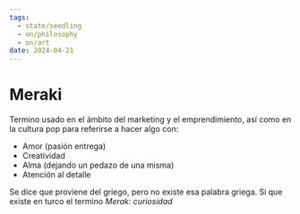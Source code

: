 ```yaml
---
tags:
  - state/seedling
  - on/philosophy
  - on/art
date: 2024-04-21
---
```

# Meraki

Termino usado en el ámbito del marketing y el emprendimiento, así como en la cultura pop para referirse a hacer algo con:
* Amor (pasión entrega)
* Creatividad
* Alma (dejando un pedazo de una misma)
* Atención al detalle

Se dice que proviene del griego, pero no existe esa palabra griega. Si que existe en turco el termino _Merak: curiosidad_ 
